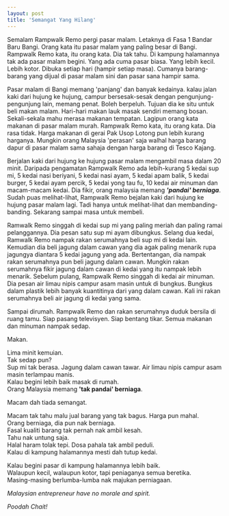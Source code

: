 ```yaml
---
layout: post
title: 'Semangat Yang Hilang'
---
```


Semalam Rampwalk Remo pergi pasar malam. Letaknya di Fasa 1 Bandar Baru Bangi. Orang kata itu pasar malam yang paling besar di Bangi. Rampwalk Remo kata, itu orang kata. Dia tak tahu. Di kampung halamannya tak ada pasar malam begini. Yang ada cuma pasar biasa. Yang lebih kecil. Lebih kotor. Dibuka setiap hari (hampir setiap masa). Cumanya barang-barang yang dijual di pasar malam sini dan pasar sana hampir sama.

Pasar malam di Bangi memang 'panjang' dan banyak kedainya. kalau jalan kaki dari hujung ke hujung, campur bersesak-sesak dengan pengunjung-pengunjung lain, memang penat. Boleh berpeluh. Tujuan dia ke situ untuk beli makan malam. Hari-hari makan lauk masak sendiri memang bosan. Sekali-sekala mahu merasa makanan tempatan. Lagipun orang kata makanan di pasar malam murah. Rampwalk Remo kata, itu orang kata. Dia rasa tidak. Harga makanan di gerai Pak Usop Lotong pun lebih kurang harganya. Mungkin orang Malaysia 'perasan' saja walhal harga barang dapur di pasar malam sama sahaja dengan harga barang di Tesco Kajang.

Berjalan kaki dari hujung ke hujung pasar malam mengambil masa dalam 20 minit. Daripada pengamatan Rampwalk Remo ada lebih-kurang 5 kedai sup mi, 5 kedai nasi beriyani, 5 kedai nasi ayam, 5 kedai apam balik, 5 kedai burger, 5 kedai ayam percik, 5 kedai yong tau fu, 10 kedai air minuman dan macam-macam kedai. Dia fikir, orang malaysia memang **_'pandai' berniaga_**. Sudah puas melihat-lihat, Rampwalk Remo bejalan kaki dari hujung ke hujung pasar malam lagi. Tadi hanya untuk melihat-lihat dan membanding-banding. Sekarang sampai masa untuk membeli.

Ramwalk Remo singgah di kedai sup mi yang paling meriah dan paling ramai pelanggannya. Dia pesan satu sup mi ayam dibungkus. Selang dua kedai, Ramwalk Remo nampak rakan serumahnya beli sup mi di kedai lain. Kemudian dia beli jagung dalam cawan yang dia agak paling menarik rupa jagungya diantara 5 kedai jagung yang ada. Bertentangan, dia nampak rakan serumahnya pun beli jagung dalam cawan. Mungkin rakan serumahnya fikir jagung dalam cawan di kedai yang itu nampak lebih menarik. Sebelum pulang, Rampwalk Remo singgah di kedai air minuman. Dia pesan air limau nipis campur asam masin untuk di bungkus. Bungkus dalam plastik lebih banyak kuantitinya dari yang dalam cawan. Kali ini rakan serumahnya beli air jagung di kedai yang sama.

Sampai dirumah. Rampwalk Remo dan rakan serumahnya duduk bersila di ruang tamu. Siap pasang televisyen. Siap bentang tikar. Semua makanan dan minuman nampak sedap.

Makan.

Lima minit kemuian.  
Tak sedap pun?  
Sup mi tak berasa. Jagung dalam cawan tawar. Air limau nipis campur asam masin terlampau manis.  
Kalau begini lebih baik masak di rumah.  
Orang Malaysia memang **'tak pandai' berniaga**.  

Macam dah tiada semangat.

Macam tak tahu malu jual barang yang tak bagus. Harga pun mahal.  
Orang berniaga, dia pun nak berniaga.  
Fasal kualiti barang tak pernah nak ambil kesah.  
Tahu nak untung saja.  
Halal haram tolak tepi. Dosa pahala tak ambil peduli.  
Kalau di kampung halamannya mesti dah tutup kedai.  

Kalau begini pasar di kampung halamannya lebih baik.  
Walaupun kecil, walaupun kotor, tapi peniaganya semua beretika.  
Masing-masing berlumba-lumba nak majukan perniagaan.  

*Malaysian entrepreneur have no morale and spirit.*

*Poodah Chait!*
